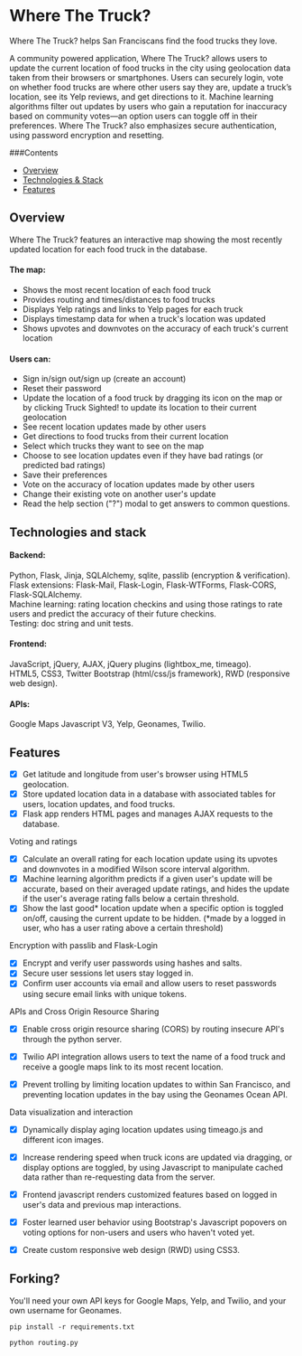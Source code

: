 Where The Truck?
================

Where The Truck? helps San Franciscans find the food trucks they love.  

A community powered application, Where The Truck? allows users to update the current location of food trucks in the city using geolocation data taken from their browsers or smartphones.  Users can securely login, vote on whether food trucks are where other users say they are, update a truck’s location, see its Yelp reviews, and get directions to it.  Machine learning algorithms filter out updates by users who gain a reputation for inaccuracy based on community votes—an option users can toggle off in their preferences.  Where The Truck? also emphasizes secure authentication, using password encryption and resetting.

###Contents
- [Overview](#overview)
- [Technologies & Stack](#technologies-and-stack)
- [Features](#features)


Overview
----------------

Where The Truck? features an interactive map showing the most recently updated location for each food truck in the database.

<h4>The map:</h4>
<ul>
	<li>Shows the most recent location of each food truck</li>
	<li>Provides routing and times/distances to food trucks</li>
	<li>Displays Yelp ratings and links to Yelp pages for each truck</li>
	<li>Displays timestamp data for when a truck's location was updated</li>
	<li>Shows upvotes and downvotes on the accuracy of each truck's current location</li>
</ul>

<h4>Users can:</h4>
<ul>
	<li>Sign in/sign out/sign up (create an account)</li>
	<li>Reset their password</li>
	<li>Update the location of a food truck by dragging its icon on the map or by clicking Truck Sighted! to update its location to their current geolocation</li>
	<li>See recent location updates made by other users</li>
	<li>Get directions to food trucks from their current location</li>
	<li>Select which trucks they want to see on the map </li>
	<li>Choose to see location updates even if they have bad ratings (or predicted bad ratings)</li>
	<li>Save their preferences</li>
	<li>Vote on the accuracy of location updates made by other users</li>
	<li>Change their existing vote on another user's update</li>
	<li>Read the help section ("?") modal to get answers to common questions.</li>
</ul>

Technologies and stack 
------------------------

<h4>Backend:</h4>
Python, Flask, Jinja, SQLAlchemy, sqlite, passlib (encryption & verification).<br>
Flask extensions: Flask-Mail, Flask-Login, Flask-WTForms, Flask-CORS, 
Flask-SQLAlchemy.<br>
Machine learning: rating location checkins and using those ratings to rate 
users and predict the accuracy of their future checkins.<br>
Testing: doc string and unit tests.

<h4>Frontend:</h4>
JavaScript, jQuery, AJAX, jQuery plugins (lightbox_me, timeago).<br>
HTML5, CSS3, Twitter Bootstrap (html/css/js framework), RWD (responsive web design).

<h4>APIs:</h4>
Google Maps Javascript V3, Yelp, Geonames, Twilio.

Features
-------------------


- [X] Get latitude and longitude from user's browser using HTML5 geolocation.
- [X] Store updated location data in a database with associated tables for users, location updates, and food trucks.
- [X] Flask app renders HTML pages and manages AJAX requests to the database.

Voting and ratings
- [X] Calculate an overall rating for each location update using its upvotes and downvotes in a modified Wilson score interval algorithm.
- [X] Machine learning algorithm predicts if a given user's update will be accurate, based on their averaged update ratings, and hides the update if the user's average rating falls below a certain threshold.
- [X] Show the last good* location update when a specific option is toggled on/off, causing the current update to be hidden. (*made by a logged in user, who has a user rating above a certain threshold)

Encryption with passlib and Flask-Login
- [X] Encrypt and verify user passwords using hashes and salts.
- [X] Secure user sessions let users stay logged in.
- [X] Confirm user accounts via email and allow users to reset passwords using secure email links with unique tokens.

APIs and Cross Origin Resource Sharing
- [X] Enable cross origin resource sharing (CORS) by routing insecure API's through the python server.
- [X] Twilio API integration allows users to text the name of a food truck and receive a google maps link to its most recent location.
- [X] Prevent trolling by limiting location updates to within San Francisco, and preventing location updates in the bay using the Geonames Ocean API.


Data visualization and interaction
- [X] Dynamically display aging location updates using timeago.js and different icon images.
- [X] Increase rendering speed when truck icons are updated via dragging, or display options are toggled, by using Javascript to manipulate cached data rather than re-requesting data from the server.
- [X] Frontend javascript renders customized features based on logged in user's data and previous map interactions.
- [X] Foster learned user behavior using Bootstrap's Javascript popovers on voting options for non-users and users who haven't voted yet.
- [X] Create custom responsive web design (RWD) using CSS3.



Forking?
-----------------------
You'll need your own API keys for Google Maps, Yelp, and Twilio, and your own username for Geonames.

	pip install -r requirements.txt

	python routing.py